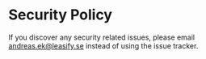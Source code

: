 # Security Policy

If you discover any security related issues, please email andreas.ek@leasify.se instead of using the issue tracker.
